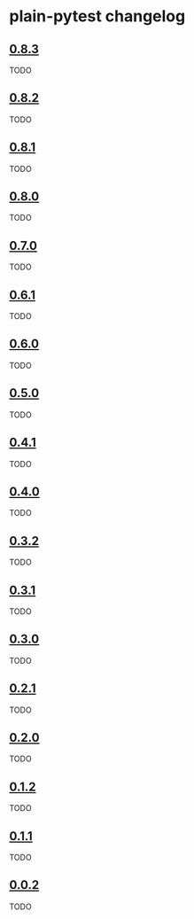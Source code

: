 # plain-pytest changelog

## [0.8.3](https://github.com/dropseed/plain/releases/tag/plain-pytest@0.8.3)

TODO

## [0.8.2](https://github.com/dropseed/plain/releases/tag/plain-pytest@0.8.2)

TODO

## [0.8.1](https://github.com/dropseed/plain/releases/tag/plain-pytest@0.8.1)

TODO

## [0.8.0](https://github.com/dropseed/plain/releases/tag/plain-pytest@0.8.0)

TODO

## [0.7.0](https://github.com/dropseed/plain/releases/tag/plain-pytest@0.7.0)

TODO

## [0.6.1](https://github.com/dropseed/plain/releases/tag/plain-pytest@0.6.1)

TODO

## [0.6.0](https://github.com/dropseed/plain/releases/tag/plain-pytest@0.6.0)

TODO

## [0.5.0](https://github.com/dropseed/plain/releases/tag/plain-pytest@0.5.0)

TODO

## [0.4.1](https://github.com/dropseed/plain/releases/tag/plain-pytest@0.4.1)

TODO

## [0.4.0](https://github.com/dropseed/plain/releases/tag/plain-pytest@0.4.0)

TODO

## [0.3.2](https://github.com/dropseed/plain/releases/tag/plain-pytest@0.3.2)

TODO

## [0.3.1](https://github.com/dropseed/plain/releases/tag/plain-pytest@0.3.1)

TODO

## [0.3.0](https://github.com/dropseed/plain/releases/tag/plain-pytest@0.3.0)

TODO

## [0.2.1](https://github.com/dropseed/plain/releases/tag/plain-pytest@0.2.1)

TODO

## [0.2.0](https://github.com/dropseed/plain/releases/tag/plain-pytest@0.2.0)

TODO

## [0.1.2](https://github.com/dropseed/plain/releases/tag/plain-pytest@0.1.2)

TODO

## [0.1.1](https://github.com/dropseed/plain/releases/tag/plain-pytest@0.1.1)

TODO

## [0.0.2](https://github.com/dropseed/plain/releases/tag/plain-pytest@0.0.2)

TODO

